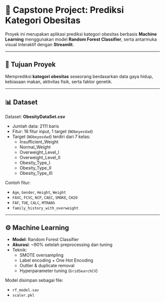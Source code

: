 # 🧠 Capstone Project: Prediksi Kategori Obesitas

Proyek ini merupakan aplikasi prediksi kategori obesitas berbasis **Machine Learning** menggunakan model **Random Forest Classifier**, serta antarmuka visual interaktif dengan **Streamlit**. 

---

## 📌 Tujuan Proyek

Memprediksi **kategori obesitas** seseorang berdasarkan data gaya hidup, kebiasaan makan, aktivitas fisik, serta faktor genetik.

---

## 📊 Dataset

Dataset: **ObesityDataSet.csv**

- Jumlah data: 2111 baris
- Fitur: 16 fitur input, 1 target (`NObeyesdad`)
- Target (`NObeyesdad`) terdiri dari 7 kelas:
  - Insufficient_Weight
  - Normal_Weight
  - Overweight_Level_I
  - Overweight_Level_II
  - Obesity_Type_I
  - Obesity_Type_II
  - Obesity_Type_III

Contoh fitur:
- `Age`, `Gender`, `Height`, `Weight`
- `FAVC`, `FCVC`, `NCP`, `CAEC`, `SMOKE`, `CH2O`
- `FAF`, `TUE`, `CALC`, `MTRANS`
- `family_history_with_overweight`

---

## ⚙️ Machine Learning

- **Model**: Random Forest Classifier  
- **Akurasi**: ~90% setelah preprocessing dan tuning  
- Teknik:
  - SMOTE oversampling
  - Label encoding + One Hot Encoding
  - Outlier & duplicate removal
  - Hyperparameter tuning (`GridSearchCV`)

Model disimpan sebagai file:
- `rf_model.sav`
- `scaler.pkl`
